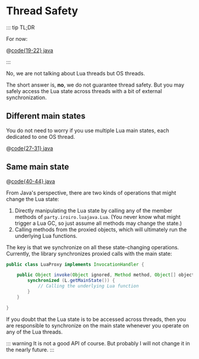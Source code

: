 # Thread Safety

::: tip TL;DR

For now:

<!-- @code:synchronizedTest -->
@[code{19-22} java](../example/src/test/java/party/iroiro/luajava/docs/ThreadExampleTest.java)

:::


No, we are not talking about Lua threads but OS threads.

The short answer is, **no**, we do not guarantee thread safety.
But you may safely access the Lua state across threads with a bit of external synchronization.

## Different main states

You do not need to worry if you use multiple Lua main states, each dedicated to one OS thread.

<!-- @code:differentStatesTest -->
@[code{27-31} java](../example/src/test/java/party/iroiro/luajava/docs/ThreadExampleTest.java)

## Same main state

<!-- @code:sameStateTest -->
@[code{40-44} java](../example/src/test/java/party/iroiro/luajava/docs/ThreadExampleTest.java)

From Java's perspective, there are two kinds of operations that might change the Lua state:

1. Directly manipulating the Lua state by calling any of the member methods of `party.iroiro.luajava.Lua`.
   (You never know what might trigger a Lua GC, so just assume all methods may change the state.)
2. Calling methods from the proxied objects, which will ultimately run the underlying Lua functions.

The key is that we synchronize on all these state-changing operations. Currently, the library synchronizes proxied calls with the main state:

```java ignored
public class LuaProxy implements InvocationHandler {

    public Object invoke(Object ignored, Method method, Object[] objects) {
        synchronized (L.getMainState()) {
            // Calling the underlying Lua function
        }
    }

}
```

If you doubt that the Lua state is to be accessed across threads,
then you are responsible to synchronize on the main state whenever you operate on any of the Lua threads.

::: warning
It is not a good API of course. But probably I will not change it in the nearly future.
:::
